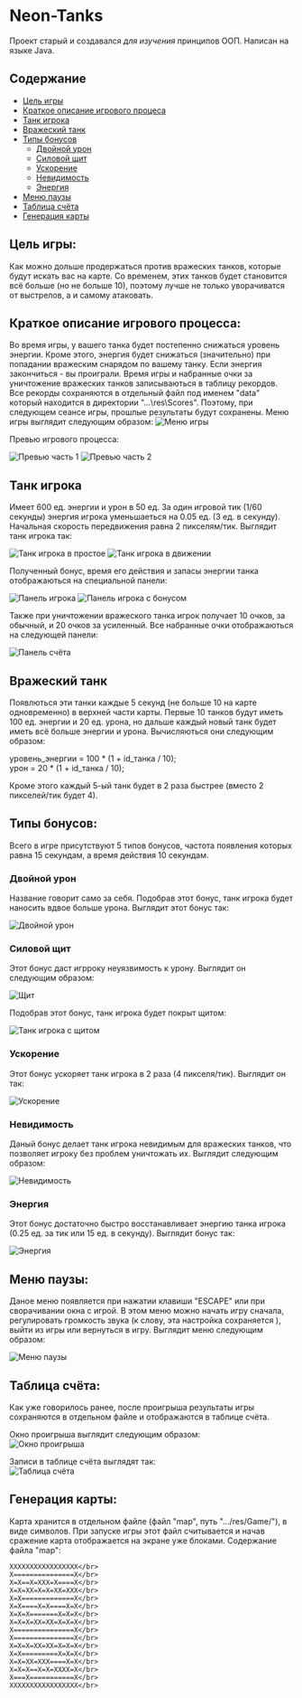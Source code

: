 # Neon-Tanks
Проект старый и создавался *для изучения* принципов ООП. Написан на языке Java.


## Содержание
- [Цель игры](#goal)
- [Краткое описание игрового процеса](#gameproc)
- [Танк игрока](#player)
- [Вражеский танк](#enemy)
- [Типы бонусов](#bonustypes)
  - [Двойной урон](#doubledmg)
  - [Силовой щит](#shield)
  - [Ускорение](#haste)
  - [Невидимость](#invisibility)
  - [Энергия](#energy)
- [Меню паузы](#pause)
- [Таблица счёта](#scoreboard)
- [Генерация карты](#mapgen)

<a name="goal"></a>
## Цель игры:
  Как можно дольше продержаться против вражеских танков, которые будут искать вас на карте. Со временем, этих танков будет становится всё больше (но не больше 10), поэтому лучше не только уворачиватся от выстрелов, а и самому атаковать.

<a name="gameproc"></a>
## Краткое описание игрового процесса:
  Во время игры, у вашего танка будет постепенно снижаться уровень энергии. Кроме этого, энергия будет снижаться (значительно) при попадании вражеским снарядом по вашему танку. Если энергия закончиться - вы проиграли. Время игры и набранные очки за уничтожение вражеских танков записываються в таблицу рекордов. Все рекорды сохраняются в отдельный файл под именем "data" который находится в директории "...\res\Scores". Поэтому, при следующем сеансе игры, прошлые результаты будут сохранены.
Меню игры выглядит следующим образом:
![Меню игры](/ReadMe_Assets/menu.gif)

Превью игрового процесса:

![Превью часть 1](/ReadMe_Assets/gameplay_part1.gif)
![Превью часть 2](/ReadMe_Assets/gameplay_part2.gif)


<a name="player"></a>
## Танк игрока
  Имеет 600 ед. энергии и урон в 50 ед. За один игровой тик (1/60 секунды) энергия игрока уменьшаеться на 0.05 ед. (3 ед. в секунду). Начальная скорость передвижения равна 2 пикселям/тик. Выглядит танк игрока так:
  
![Танк игрока в простое](/ReadMe_Assets/player_tank.jpg)
![Танк игрока в движении](/ReadMe_Assets/player_tank_moving.jpg)


Полученный бонус, время его действия и запасы энергии танка отображаються на специальной панели:

![Панель игрока](/ReadMe_Assets/player_panel.jpg)
![Панель игрока с бонусом](/ReadMe_Assets/player_panel_bonus.jpg)

Также при уничтожении вражеского танка игрок получает 10 очков, за обычный, и 20 очков за усиленный.
Все набранные очки отображаються на следующей панели:

![Панель счёта](/ReadMe_Assets/score_panel.jpg)

<a name="enemy"></a>
## Вражеский танк
  Появлються эти танки каждые 5 секунд (не больше 10 на карте одновременно) в верхней части карты. Первые 10 танков будут иметь 100 ед. энергии и 20 ед. урона, но дальше каждый новый танк будет иметь всё больше энергии и урона. Вычисляються они следующим образом:

уровень_энергии = 100 * (1 + id_танка / 10); </br>
урон = 20 * (1 + id_танка / 10);

Кроме этого каждый 5-ый танк будет в 2 раза быстрее (вместо 2 пикселей/тик будет 4).

<a name="bonustypes"></a>
## Типы бонусов:
  Всего в игре присутствуют 5 типов бонусов, частота появления которых равна 15 секундам, а время действия 10 секундам.
  
<a name="doubledmg"></a>
###  Двойной урон
  Название говорит само за себя. Подобрав этот бонус, танк игрока будет наносить вдвое больше урона.
Выглядит этот бонус так: </br>

![Двойной урон](/ReadMe_Assets/doubledmg.jpg) </br>

<a name="shield"></a>
### Силовой щит
  Этот бонус даст игрроку неуязвимость к урону. Выглядит он следующим образом:</br>
  
![Щит](/ReadMe_Assets/shield.jpg) </br>

Подобрав этот бонус, танк игрока будет покрыт щитом:

![Танк игрока с щитом](/ReadMe_Assets/shield_tile.jpg) </br>

<a name="haste"></a>
### Ускорение
  Этот бонус ускоряет танк игрока в 2 раза (4 пикселя/тик). Выглядит он так:

![Ускорение](/ReadMe_Assets/haste.jpg)

<a name="invisibility"></a>
### Невидимость
  Даный бонус делает танк игрока невидимым для вражеских танков, что позволяет игроку без проблем уничтожать их. Выглядит следующим образом:

![Невидимость](/ReadMe_Assets/invisibility.jpg)

<a name="energy"></a>
### Энергия
  Этот бонус достаточно быстро восстанавливает энергию танка игрока (0.25 ед. за тик или 15 ед. в секунду). Выглядит бонус так:

![Энергия](/ReadMe_Assets/energy.jpg)


<a name="pause"></a>
## Меню паузы:
  Даное меню появляется при нажатии клавиши "ESCAPE" или при сворачивании окна с игрой. В этом меню можно начать игру сначала, регулировать громкость звука (к слову, эта настройка сохраняется ), выйти из игры или вернуться в игру. Выглядит меню следующим образом:
  
![Меню паузы](/ReadMe_Assets/pause.gif)


<a name="scoreboard"></a>
## Таблица счёта:
  Как уже говорилось ранее, после проигрыша результаты игры сохраняются в отдельном файле и отображаются в таблице счёта. 
  
Окно проигрыша выглядит следующим образом: </br>
![Окно проигрыша](/ReadMe_Assets/gameover.jpg)

Записи в таблице счёта выглядят так: </br> 
![Таблица счёта](/ReadMe_Assets/scoreboard.jpg)


<a name="mapgen"></a>
## Генерация карты:
  Карта хранится в отдельном файле (файл "map", путь ".../res/Game/"), в виде символов. При запуске игры этот файл считывается и начав сражение карта отображается на экране уже блоками. Содержание файла "map":
```
XXXXXXXXXXXXXXXXX</br>
X===============X</br>
X=X==X=XXX=X====X</br>
X=X=XX=X=X=XX=XXX</br>
X=X=============X</br>
X=X====X=X====X=X</br>
X=X=X=======X=X=X</br>
X=X=X=XX=XX=X=X=X</br>
X===============X</br>
X===============X</br>
X=X=X=XX=XX=X=X=X</br>
X=X=========X=X=X</br>
X=X=XX=XXX====X=X</br>
X=X=X==X=X=XXXX=X</br>
X===X===========X</br>
XXXXXXXXXXXXXXXXX</br>
```

